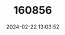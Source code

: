 ---
title: "160856"
category: "Larinopoda lircaea"
draft: false
date: 2024-02-22 13:03:52
languages:
  English: ["Cream Pierid Blue"]
---